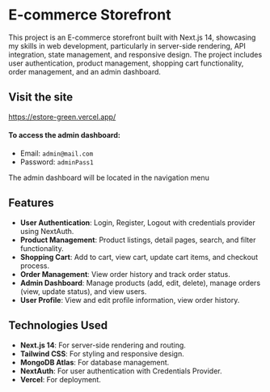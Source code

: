 # E-commerce Storefront

This project is an E-commerce storefront built with Next.js 14, showcasing my skills in web development, particularly in server-side rendering, API integration, state management, and responsive design. The project includes user authentication, product management, shopping cart functionality, order management, and an admin dashboard.

## Visit the site

https://estore-green.vercel.app/

#### To access the admin dashboard:
- Email: `admin@mail.com`
- Password: `adminPass1`

The admin dashboard will be located in the navigation menu

## Features

- **User Authentication**: Login, Register, Logout with credentials provider using NextAuth.
- **Product Management**: Product listings, detail pages, search, and filter functionality.
- **Shopping Cart**: Add to cart, view cart, update cart items, and checkout process.
- **Order Management**: View order history and track order status.
- **Admin Dashboard**: Manage products (add, edit, delete), manage orders (view, update status), and view users.
- **User Profile**: View and edit profile information, view order history.

## Technologies Used

- **Next.js 14**: For server-side rendering and routing.
- **Tailwind CSS**: For styling and responsive design.
- **MongoDB Atlas**: For database management.
- **NextAuth**: For user authentication with Credentials Provider.
- **Vercel**: For deployment.